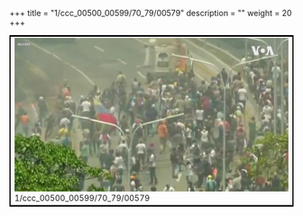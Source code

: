 +++
title = "1/ccc_00500_00599/70_79/00579"
description = ""
weight = 20
+++

<table style="border:2px solid black;max-width:800px;max-height:800px;" 
><tr><td>
<img class="center-fit-jpg"
src="/jpg_/aaa_20190430_NxaOmWaI8sI_00578.jpg">
1/ccc_00500_00599/70_79/00579
</img></td></tr></table>
